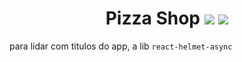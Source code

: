 <h1 align='center'>Pizza Shop <img src='/src/assets/react.svg' width={42}/> <img src='/src/assets/vite.svg' width={42}/></h1>


para lidar com titulos do app, a lib `react-helmet-async`